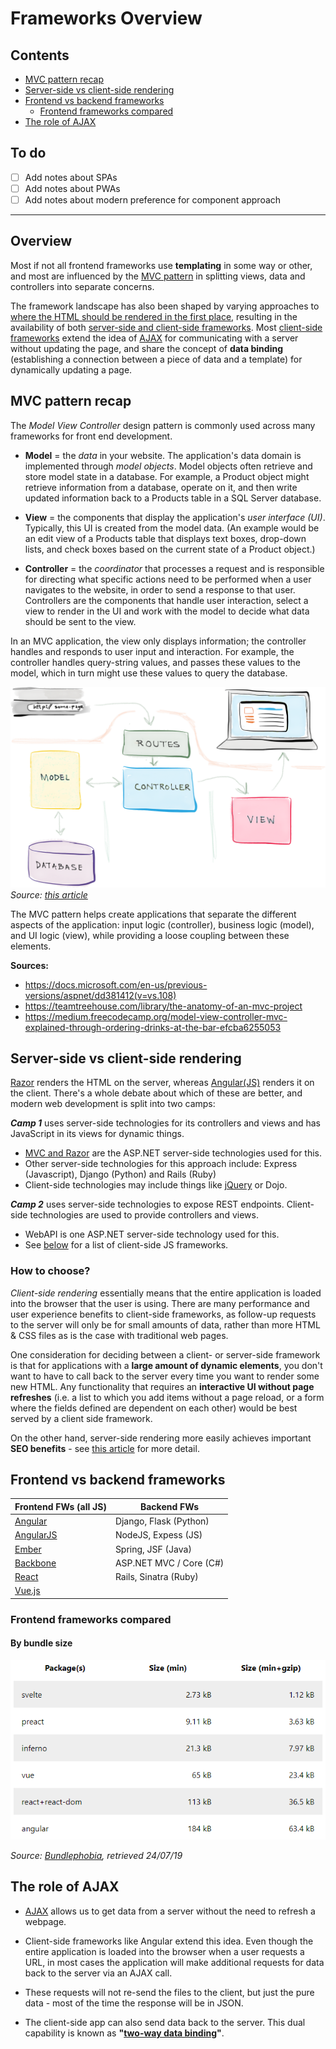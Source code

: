 # Frameworks Overview

## Contents
- [MVC pattern recap](#mvc-pattern-recap)
- [Server-side vs client-side rendering](#server-side-vs-client-side-rendering)
- [Frontend vs backend frameworks](#frontend-vs-backend-frameworks)
  - [Frontend frameworks compared](#frontend-frameworks-compared)
- [The role of AJAX](#the-role-of-ajax)

## To do
- [ ] Add notes about SPAs
- [ ] Add notes about PWAs
- [ ] Add notes about modern preference for component approach

________________
## Overview
Most if not all frontend frameworks use **templating** in some way or other, and most are influenced by the [MVC pattern](#mvc-pattern-recap) in splitting views, data and controllers into separate concerns.

The framework landscape has also been shaped by varying approaches to [where the HTML should be rendered in the first place](#server-side-vs-client-side-rendering), resulting in the availability of both [server-side and client-side frameworks](#frontend-vs-backend-frameworks). Most [client-side frameworks](#frontend-frameworks-compared) extend the idea of [AJAX](#the-role-of-ajax) for communicating with a server without updating the page, and share the concept of **data binding** (establishing a connection between a piece of data and a template) for dynamically updating a page.


## MVC pattern recap
The *Model View Controller* design pattern is commonly used across many frameworks for front end development.

- **Model** = the *data* in your website. The application's data domain is implemented through *model objects*. Model objects often retrieve and store model state in a database. For example, a Product object might retrieve information from a database, operate on it, and then write updated information back to a Products table in a SQL Server database.

- **View** = the components that display the application's *user interface (UI)*. Typically, this UI is created from the model data. (An example would be an edit view of a Products table that displays text boxes, drop-down lists, and check boxes based on the current state of a Product object.)

- **Controller** = the *coordinator* that processes a request and is responsible for directing what specific actions need to be performed when a user navigates to the website, in order to send a response to that user. Controllers are the components that handle user interaction, select a view to render in the UI and work with the model to decide what data should be sent to the view.

In an MVC application, the view only displays information; the controller handles and responds to user input and interaction. For example, the controller handles query-string values, and passes these values to the model, which in turn might use these values to query the database.

![MVC diagram](/img/mvc.png)
*Source: [this article](https://medium.freecodecamp.org/model-view-controller-mvc-explained-through-ordering-drinks-at-the-bar-efcba6255053)*

The MVC pattern helps create applications that separate the different aspects of the application: input logic (controller), business logic (model), and UI logic (view), while providing a loose coupling between these elements. 

**Sources:**
- https://docs.microsoft.com/en-us/previous-versions/aspnet/dd381412(v=vs.108)
- https://teamtreehouse.com/library/the-anatomy-of-an-mvc-project
- https://medium.freecodecamp.org/model-view-controller-mvc-explained-through-ordering-drinks-at-the-bar-efcba6255053


## Server-side vs client-side rendering

[Razor](/MVC-and-Razor.md#razor--mvc) renders the HTML on the server, whereas [Angular(JS)](/Angular-Notes.md) renders it on the client.
There's a whole debate about which of these are better, and modern web development is split into two camps:

***Camp 1*** uses server-side technologies for its controllers and views and has JavaScript in its views for dynamic things.
- [MVC and Razor](/MVC-and-Razor.md) are the ASP.NET server-side technologies used for this.
- Other server-side technologies for this approach include: Express (Javascript), Django (Python) and Rails (Ruby)
- Client-side technologies may include things like [jQuery](/Javascript-and-the-DOM.md#jquery) or Dojo.

***Camp 2*** uses server-side technologies to expose REST endpoints. Client-side technologies are used to provide controllers and views.
- WebAPI is one ASP.NET server-side technology used for this.
- See [below](#server-side-vs-client-side-frameworks) for a list of client-side JS frameworks.

### How to choose?
*Client-side rendering* essentially means that the entire application is loaded into the browser that the user is using. There are many performance and user experience benefits to client-side frameworks, as follow-up requests to the server will only be for small amounts of data, rather than more HTML & CSS files as is the case with traditional web pages.

One consideration for deciding between a client- or server-side framework is that for applications with a **large amount of dynamic elements**, you don't want to have to call back to the server every time you want to render some new HTML. Any functionality that requires an **interactive UI without page refreshes** (i.e. a list to which you add items without a page reload, or a form where the fields defined are dependent on each other) would be best served by a client side framework.

On the other hand, server-side rendering more easily achieves important **SEO benefits** - see [this article](https://medium.com/@benjburkholder/javascript-seo-server-side-rendering-vs-client-side-rendering-bc06b8ca2383) for more detail.


## Frontend vs backend frameworks

| Frontend FWs (all JS)              | Backend FWs             |
| ---------------------------------- | ----------------------- |
| [Angular](https://angular.io/)     | Django, Flask (Python)  |
| [AngularJS](Angular-Notes.md)      | NodeJS, Expess (JS)     |
| [Ember](https://www.emberjs.com/)  | Spring, JSF (Java)      |
| [Backbone](http://backbonejs.org/) | ASP.NET MVC / Core (C#) |
| [React](https://reactjs.org/)      | Rails, Sinatra (Ruby)   |
| [Vue.js](Vue-JS-Notes.md)          |                         |

### Frontend frameworks compared
#### By bundle size
![bundle sizes of different frameworks](/img/bundle-size-by-framework.png)

*Source: [Bundlephobia](https://bundlephobia-compare.netlify.com/?pkgs=react+react-dom,preact,inferno,vue,svelte,angular), retrieved 24/07/19*

## The role of AJAX
- [AJAX](https://github.com/minkaotic/front-end-notes/blob/master/AJAX-Notes.md) allows us to get data from a server without the need to refresh a webpage.

- Client-side frameworks like Angular extend this idea. Even though the entire application is loaded into the browser when a user requests a URL, in most cases the application will make additional requests for data back to the server via an AJAX call.

- These requests will not re-send the files to the client, but just the pure data - most of the time the response will be in JSON.

- The client-side app can also send data back to the server. This dual capability is known as **"[two-way data binding](/Angular-Notes.md#data-binding)"**.

